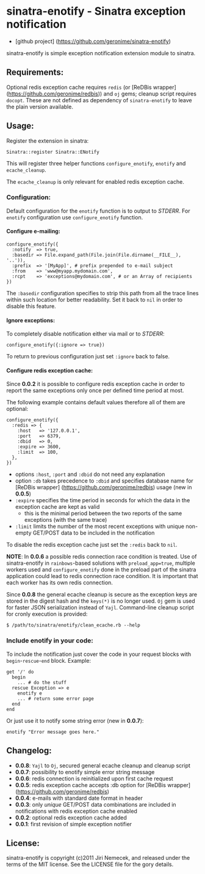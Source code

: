 # sinatra-enotify - Sinatra exception notification

+ [github project] (https://github.com/geronime/sinatra-enotify)

sinatra-enotify is simple exception notification extension module to sinatra.

## Requirements:

Optional redis exception cache requires `redis`
(or [ReDBis wrapper] (https://github.com/geronime/redbis)) and `oj` gems;
cleanup script requires `docopt`.
These are not defined as dependency of `sinatra-enotify` to leave the plain
version available.

## Usage:

Register the extension in sinatra:

    Sinatra::register Sinatra::ENotify

This will register three helper functions `configure_enotify`, `enotify`
and `ecache_cleanup`.

The `ecache_cleanup` is only relevant for enabled redis exception cache.

### Configuration:

Default configuration for the `enotify` function is to output to _STDERR_.
For `enotify` configuration use `configure_enotify` function.

#### Configure e-mailing:

    configure_enotify({
      :notify  => true,
      :basedir => File.expand_path(File.join(File.dirname(__FILE__), '..')),
      :prefix  => '[MyApp]', # prefix prepended to e-mail subject
      :from    => 'www@myapp.mydomain.com',
      :rcpt    => 'exceptions@mydomain.com', # or an Array of recipients
    })

The `:basedir` configuration specifies to strip this path from all the trace
lines within such location for better readability. Set it back to `nil`
in order to disable this feature.

#### Ignore exceptions:

To completely disable notification either via mail or to _STDERR_:

    configure_enotify({:ignore => true})

To return to previous configuration just set `:ignore` back to false.

#### Configure redis exception cache:

Since __0.0.2__ it is possible to configure redis exception cache in order to
report the same exceptions only once per defined time period at most.

The following example contains default values therefore all of them are optional:

    configure_enotify({
      :redis => {
        :host   => '127.0.0.1',
        :port   => 6379,
        :dbid   => 0,
        :expire => 3600,
        :limit  => 100,
      },
    })

  + options `:host`, `:port` and `:dbid` do not need any explanation
  + option `:db` takes precedence to `:dbid` and specifies database name for
  [ReDBis wrapper] (https://github.com/geronime/redbis) usage (new in __0.0.5__)
  + `:expire` specifies the time period in seconds for which the data
  in the exception cache are kept as valid
    + this is the minimal period between the two reports of the same exceptions
  (with the same trace)
  + `:limit` limits the number of the most recent exceptions with unique
  non-empty GET/POST data to be included in the notification

To disable the redis exception cache just set the `:redis` back to `nil`.

__NOTE__: In __0.0.6__ a possible redis connection race condition is treated.
Use of sinatra-enotify in `rainbows`-based solutions with `preload_app=true`,
multiple workers used and `configure_enotify` done in the preload part
of the sinatra application could lead to redis connection race condition.
It is important that each worker has its own redis connection.

Since __0.0.8__ the general ecache cleanup is secure as the exception keys
are stored in the digest hash and the `keys(*)` is no longer used.
`Oj` gem is used for faster JSON serialization instead of `Yajl`.
Command-line cleanup script for cronly execution is provided:

    $ /path/to/sinatra/enotify/clean_ecache.rb --help

### Include enotify in your code:

To include the notification just cover the code in your request blocks
with `begin`-`rescue`-`end` block. Example:

    get '/' do
      begin
        ... # do the stuff
      rescue Exception => e
        enotify e
        ... # return some error page
      end
    end

Or just use it to notify some string error (new in __0.0.7__):

    enotify "Error message goes here."

## Changelog:

+ __0.0.8__: `Yajl` to `Oj`, secured general ecache cleanup and cleanup script
+ __0.0.7__: possibility to enotify simple error string message
+ __0.0.6__: redis connection is reinitialized upon first cache request
+ __0.0.5__: redis exception cache accepts :db option for
  [ReDBis wrapper] (https://github.com/geronime/redbis)
+ __0.0.4__: e-mails with standard date format in header
+ __0.0.3__: only _unique_ GET/POST data combinations are included
  in notifications with redis exception cache enabled
+ __0.0.2__: optional redis exception cache added
+ __0.0.1__: first revision of simple exception notifier

## License:

sinatra-enotify is copyright (c)2011 Jiri Nemecek, and released under the terms
of the MIT license. See the LICENSE file for the gory details.

